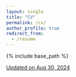 ```yaml
---
layout: single
title: "CV"
permalink: /cv/
author_profile: true
redirect_from:
  - /resume
---
```


{% include base_path %}

[Updated on Aug 30, 2024](https://chenhbo.github.io/files/cv.pdf)
